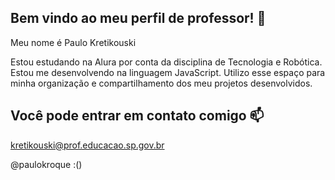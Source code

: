 ## Bem vindo ao meu perfil de professor! 👋

Meu nome é Paulo Kretikouski

Estou estudando na Alura por conta da disciplina de Tecnologia e Robótica.
Estou me desenvolvendo na linguagem JavaScript.
Utilizo esse espaço para minha organização e compartilhamento dos meu projetos desenvolvidos.

## Você pode entrar em contato comigo 📫
kretikouski@prof.educacao.sp.gov.br

@paulokroque
:()

<!--
**profPauloK/profPauloK** is a ✨ _special_ ✨ repository because its `README.md` (this file) appears on your GitHub profile.

Here are some ideas to get you started:

- 🔭 I’m currently working on ...
- 🌱 I’m currently learning ...
- 👯 I’m looking to collaborate on ...
- 🤔 I’m looking for help with ...
- 💬 Ask me about ...
- 📫 How to reach me: ...
- 😄 Pronouns: ...
- ⚡ Fun fact: ...
-->
